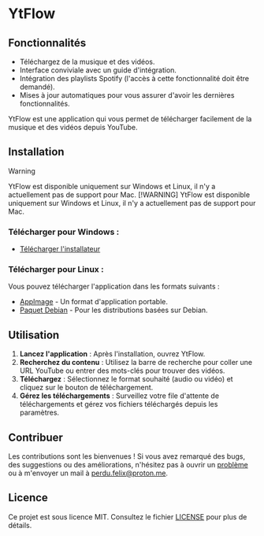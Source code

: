 # YtFlow

## Fonctionnalités

- Téléchargez de la musique et des vidéos.
- Interface conviviale avec un guide d'intégration.
- Intégration des playlists Spotify (l'accès à cette fonctionnalité doit être demandé).
- Mises à jour automatiques pour vous assurer d'avoir les dernières fonctionnalités.

YtFlow est une application qui vous permet de télécharger facilement de la musique et des vidéos depuis YouTube.

## Installation

> [!WARNING]
> YtFlow est disponible uniquement sur Windows et Linux, il n'y a actuellement pas de support pour Mac.
> [!WARNING]
> YtFlow est disponible uniquement sur Windows et Linux, il n'y a actuellement pas de support pour Mac.

### Télécharger pour Windows :
- [Télécharger l'installateur](https://github.com/git-psi/YtFlow/releases/latest/download/YtFlow-Setup-windows.exe)

### Télécharger pour Linux :
Vous pouvez télécharger l'application dans les formats suivants :
- [AppImage](https://github.com/git-psi/YtFlow/releases/latest/download/YtFlow.AppImage) - Un format d'application portable.
- [Paquet Debian](https://github.com/git-psi/YtFlow/releases/latest/download/YtFlow.deb) - Pour les distributions basées sur Debian.

## Utilisation

1. **Lancez l'application** : Après l'installation, ouvrez YtFlow.
2. **Recherchez du contenu** : Utilisez la barre de recherche pour coller une URL YouTube ou entrer des mots-clés pour trouver des vidéos.
3. **Téléchargez** : Sélectionnez le format souhaité (audio ou vidéo) et cliquez sur le bouton de téléchargement.
4. **Gérez les téléchargements** : Surveillez votre file d'attente de téléchargements et gérez vos fichiers téléchargés depuis les paramètres.

## Contribuer

Les contributions sont les bienvenues ! Si vous avez remarqué des bugs, des suggestions ou des améliorations, n'hésitez pas à ouvrir un [problème](https://github.com/git-psi/YtFlow/issues) ou à m'envoyer un mail à perdu.felix@proton.me.

## Licence

Ce projet est sous licence MIT. Consultez le fichier [LICENSE](LICENSE) pour plus de détails.